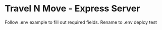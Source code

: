 # Travel N Move - Express Server

Follow .env example to fill out required fields. Rename to .env
deploy test
